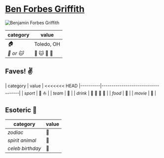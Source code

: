 # [Ben Forbes Griffith](https://github.com/Epicurean306)

![Benjamin Forbes Griffith](https://avatars3.githubusercontent.com/u/11682684?v=3&s=460)

| category | value |
|-----------|-------|
| _:house:_ | Toledo, OH |
| _:dog: or :cat:_ | :dog: :cat: :dragon: :dragon_face: |

## Faves! :v:

| category | value |
<<<<<<< HEAD
|----------|------------------------------------|
| _sport_  | :football: :sailboat: |
| _team_   | :poop: |
| _drink_  | :beer: :wine_glass: :beer: :beers: |
| _food_   | :poop: |
| _movie_  | :poop: |

## Esoteric :crystal_ball:

| category | value |
|----------|-------|
| _zodiac_ | :poop: |
| _spirit animal_ | :poop: |
| _celeb birthday_ | :poop: |
